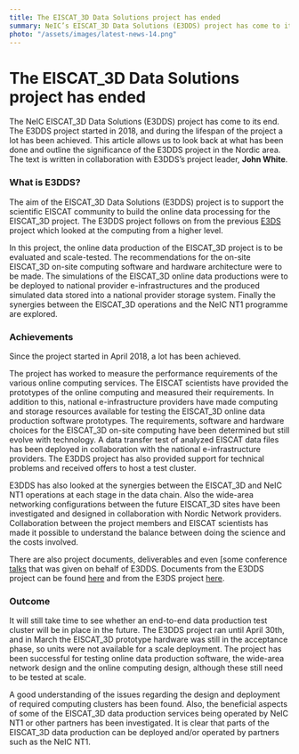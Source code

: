 ```yaml
---
title: The EISCAT_3D Data Solutions project has ended
summary: NeIC’s EISCAT_3D Data Solutions (E3DDS) project has come to its end. The project started in 2018, and during its lifespan a lot has been achieved. This article allows us to look back at what’s been done and outline E3DDS’s significance to and in the Nordics.
photo: "/assets/images/latest-news-14.png"
---
```


The EISCAT_3D Data Solutions project has ended
===============================

The NeIC EISCAT_3D Data Solutions (E3DDS) project has come to its end. The E3DDS project started in 2018, and during the lifespan of the project a lot has been achieved.
This article allows us to look back at what has been done and outline the significance of the E3DDS project in the Nordic area.
The text is written in collaboration with E3DDS’s project leader, **John White**.


### What is E3DDS?

The aim of the EISCAT_3D Data Solutions (E3DDS) project is to support the scientific EISCAT community to build the online data processing for the EISCAT_3D project. The E3DDS project follows on from the previous [E3DS](https://neic.no/e3ds/) project which looked at the computing from a higher level. 

In this project, the online data production of the EISCAT_3D project is to be evaluated and scale-tested. The recommendations for the on-site EISCAT_3D on-site computing software and hardware architecture were to be made. The simulations of the EISCAT_3D online data productions were to be deployed to national provider e-infrastructures and the produced simulated data stored into a national provider storage system. Finally the synergies between the EISCAT_3D operations and the NeIC NT1 programme are explored.

### Achievements

Since the project started in April 2018, a lot has been achieved. 

The project has worked to measure the performance requirements of the various online computing services. The EISCAT scientists have provided the prototypes of the online computing and measured their requirements.
In addition to this, national e-infrastructure providers have made  computing and storage resources available for testing the EISCAT_3D online data production software prototypes.
The requirements, software and hardware choices for the EISCAT_3D on-site computing have been determined but still evolve with technology.
A data transfer test of analyzed EISCAT data files has been deployed in collaboration with the national e-infrastructure providers. The E3DDS project has also provided support for technical problems and received offers to host a test cluster.

E3DDS has also looked at the synergies between the EISCAT_3D and NeIC NT1 operations at each stage in the data chain. Also the wide-area networking configurations between the future EISCAT_3D sites have been investigated and designed in collaboration with Nordic Network providers. Collaboration between the project members and EISCAT scientists has made it possible to understand the balance between doing the science and the costs involved.

There are also project documents, deliverables and even [some conference [talks](https://indico4.twgrid.org/indico/event/8/session/21/contribution/8)
that was given on behalf of E3DDS.
Documents from the E3DDS project can be found [here](https://wiki.neic.no/wiki/EISCAT_3D_Data_Solutions#Documents)
and from the E3DS project [here](https://wiki.neic.no/wiki/EISCAT_3D_support#Documents).


### Outcome

It will still take time to see whether an end-to-end data production test cluster will be in place in the future. The E3DDS project ran until April 30th, and in March the EISCAT_3D prototype hardware was still in the acceptance phase, so units were not available for a scale deployment. The project has been successful for testing online data production software, the wide-area network design and the online computing design, although these still need to be tested at scale. 

A good understanding of the issues regarding the design and deployment of required computing clusters has been found.
Also, the beneficial aspects of some of the EISCAT_3D data production services being operated by NeIC NT1 or other partners has been
investigated. It is clear that parts of the EISCAT_3D data production can be deployed and/or operated by partners such as the NeIC NT1.
